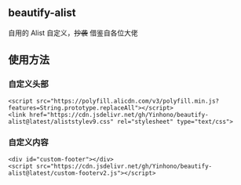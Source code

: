## beautify-alist
自用的 Alist 自定义，~~抄袭~~ 借鉴自各位大佬

## 使用方法

### 自定义头部
```
<script src="https://polyfill.alicdn.com/v3/polyfill.min.js?features=String.prototype.replaceAll"></script>
<link href="https://cdn.jsdelivr.net/gh/Yinhono/beautify-alist@latest/aliststylev9.css" rel="stylesheet" type="text/css">
```

### 自定义内容
```
<div id="custom-footer"></div>
<script src="https://cdn.jsdelivr.net/gh/Yinhono/beautify-alist@latest/custom-footerv2.js"></script>
```
